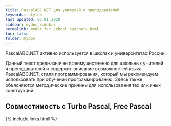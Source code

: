 ```yaml
---
title: PascalABC.NET для учителей и преподавателей
keywords: styles
last_updated: 07.01.2020
sidebar: mydoc_sidebar
permalink: mydoc_for_school_teachers.html
toc: false
folder: mydoc
---
```


PascalABC.NET активно используется в школах и университетах России. 

Данный текст предназначен преимущественно для школьных учителей и преподавателей и 
содержит описание возможностей языка PascalABC.NET, стиля программирования, который мы рекомендуем использовать при обучении программированию. Здесь также объясняются методические причины для использования тех или иных конструкций.

## Совместимость с Turbo Pascal, Free Pascal





{% include links.html %}
